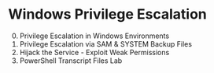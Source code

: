 # Windows Privilege Escalation

0. Privilege Escalation in Windows Environments
1. Privilege Escalation via SAM & SYSTEM Backup Files
2. Hijack the Service - Exploit Weak Permissions
3. PowerShell Transcript Files Lab
